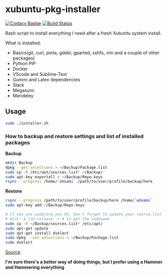 # xubuntu-pkg-installer

[![Codacy Badge](https://api.codacy.com/project/badge/Grade/43713e0b78f547e8912ff05c9350cffb)](https://app.codacy.com/app/mmphego/xubuntu-pkg-installer?utm_source=github.com&utm_medium=referral&utm_content=mmphego/xubuntu-pkg-installer&utm_campaign=Badge_Grade_Dashboard)
[![Build Status](https://travis-ci.com/mmphego/xubuntu-pkg-installer.svg?branch=master)](https://travis-ci.com/mmphego/xubuntu-pkg-installer)

Bash script to install everything I need after a fresh Xubuntu system install.

What is installed:
-  Basics(git, curl, pinta, gdebi, gparted, sshfs, vim and a couple of other packages)
-  Python PIP
-  Docker
-  VScode and Sublime-Text
-  Gummi and Latex dependencies
-  Slack
-  Megasync
-  Mendeley

## Usage

```bash
sudo ./installer.sh
```

### How to backup and restore settings and list of installed packages

**Backup**

```sh
mkdir Backup
dpkg --get-selections > ~/Backup/Package.list
sudo cp -R /etc/apt/sources.list* ~/Backup/
sudo apt-key exportall > ~/Backup/Repo.keys
rsync --progress /home/`whoami` /path/to/user/profile/backup/here
```

**Restore**

```sh
rsync --progress /path/to/user/profile/backup/here /home/`whoami`
sudo apt-key add ~/Backup/Repo.keys

# if you are updating you OS, don't forget to update your source.list
# Hint: $ lsb_release -c # to get the codename
sudo cp -R ~/Backup/sources.list* /etc/apt/
sudo apt-get update
sudo apt-get install dselect
sudo dpkg --set-selections < ~/Backup/Package.list
sudo dselect
```

[Source](http://askubuntu.com/a/99151).

**I'm sure there's a better way of doing things, but I prefer using a Hammer and Hammering everything**

